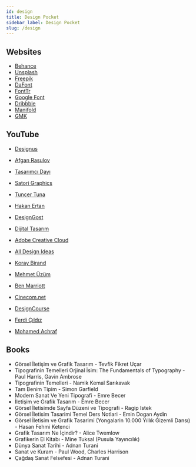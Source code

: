 ```yaml
---
id: design
title: Design Pocket
sidebar_label: Design Pocket
slug: /design
---
```


## Websites
- [Behance](https://behance.net)
- [Unsplash](https://unsplash.com)
- [Freepik](https://freepik.com)
- [DaFont](https://dafont.com)
- [FontTr](https://fonttr.com)
- [Google Font](https://fonts.google.com)
- [Dribbble](https://dribbble.com)
- [Manifold](https://manifold.press)
- [GMK](http://gmk.org.tr/publications)

## YouTube
- [Designus](https://www.youtube.com/user/designusnet)

- [Afgan Rasulov](https://www.youtube.com/user/afganrasulov)

- [Tasarımcı Dayı](https://www.youtube.com/channel/UCAjJuQMK_bV_eElAsLZZSRQ)

- [Satori Graphics](https://www.youtube.com/channel/UCoeJKtPJLoIBqWq4o8TDLpA)

- [Tuncer Tuna](https://www.youtube.com/channel/UCxV8ylQVRzzRRmbIY3baTlg)

- [Hakan Ertan](https://www.youtube.com/channel/UCfrO4EyEc3N5TaunnfX1uHQ)

- [DesignGost](https://www.youtube.com/channel/UCMLbZZElW190lLG6YlAE61Q)

- [Dijital Tasarım](https://www.youtube.com/channel/UCkrljYRt6mwrGtQAmutzTvg)

- [Adobe Creative Cloud](https://www.youtube.com/c/AdobeCreativeCloud/)

- [All Design Ideas](https://www.youtube.com/channel/UCLE9xzpJp7XElDs2Bxw8nLQ)

- [Koray Birand](https://www.youtube.com/channel/UCKexPzIpGjE3ynXtbqWVs0A)

- [Mehmet Üzüm](https://www.youtube.com/channel/UC1Vs4M8X-E41jrRHOuIUEPw)

- [Ben Marriott](https://www.youtube.com/channel/UCjJk212xU15y_NPYKuCsKQA)

- [Cinecom.net](https://www.youtube.com/channel/UCpLfM1_MIcIQ3jweRT19LVw)

- [DesignCourse](https://www.youtube.com/channel/UCVyRiMvfUNMA1UPlDPzG5Ow)

- [Ferdi Çıldız](https://www.youtube.com/channel/UC-nyzphiDw13Ldwqza6bzrQ)

- [Mohamed Achraf](https://www.youtube.com/channel/UCF6WjcZeVqy3MLBpp86eOyw)

## Books

- Görsel İletişim ve Grafik Tasarım - Tevfik Fikret Uçar
- Tipografinin Temelleri Orjinal İsim: The Fundamentals of Typography - Paul Harris, Gavin Ambrose
- Tipografinin Temelleri - Namik Kemal Sarıkavak
- Tam Benim Tipim - Simon Garfield
- Modern Sanat Ve Yeni Tipografi - Emre Becer
- İletişim ve Grafik Tasarım - Emre Becer
- Görsel İletisimde Sayfa Düzeni ve Tipografi - Ragip Istek
- Görsel İletisim Tasarimi Temel Ders Notlari - Emin Dogan Aydin
- Görsel İletisim ve Grafik Tasarimi (Yongalarin 10.000 Yıllık Gizemli Dansı) - Hasan Fehmi Ketenci
- Grafik Tasarım Ne İçindir? - Alice Twemlow
- Grafikerin El Kitabı - Mine Tuksal (Pusula Yayıncılık)
- Dünya Sanat Tarihi - Adnan Turani
- Sanat ve Kuram - Paul Wood, Charles Harrison
- Çağdaş Sanat Felsefesi - Adnan Turani

